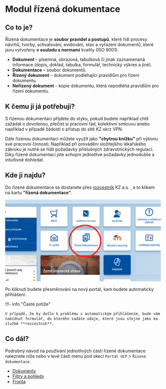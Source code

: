 # Modul řízená dokumentace

## Co to je?
Řízená dokumentace je **soubor pravidel a postupů**, které řídí procesy návrhů, tvorby, schvalování, evidování, stav a vyřazení dokumentů, které jsou vytvořeny **v souladu s normami** kvality (ISO 9001).

* **Dokument** – písemná, obrazová, tabulková či jinak zaznamenaná informace (dopis, doklad, tabulka, formulář, technický výkres a jiné).
* **Dokumentace** – soubor dokumentů.
* **Řízený dokument** – dokument podléhající pravidlům pro řízení dokumentu.
* **Neřízený dokument** – kopie dokumentu, která nepodléhá pravidlům pro řízení dokumentu.

## K čemu ji já potřebuji?
S řízenou dokumentací příjdete do styku, pokud budete například chtít zažádat o dovolenou, přečíst si pracovní řád, kolektivní smlouvu anebo například v případě žádosti o přístup do sítě KZ skrz VPN.

Dále řízenou dokumentaci můžete využít jako **"chytrou knížku"** při výkonu své pracovní činnosti. Například při provádění složitejšího lékářského zákroku je nutné se řídit požadavky příslušných zdravotnických regulací. Díky řízené dokumentaci jste schopni jednotlivé požadavky jednodušše a intuitivně dohledat.

## Kde ji najdu? 

Do řízené dokumentace se dostanete přes [rozcestník](http://rozcestnikkz.kzcr.eu/) KZ a.s. , a to klikem na kartu **"řízená dokumentace"**.

![alt text](../../../img/rozcestnik.png "Rozcestník ")

Po kliknutí budete přesměrováni na nový portál, kam budete automaticky přihlášeni. 

!!!- info "Časté potíže"

    V případě, že by došlo k problému s automatickým přihlášením, bude vám nabídnut formulář, do kterého zadáte údaje, které jsou stejné jako ke službě **rozcestník**.



## Co dál?

Podrobný návod na používání jednotlivých částí řízené dokumentace naleznete níže nebo v levé části menu pod skecí `Portál UCP` > `Řízená dokumentace`.

* [Dokumenty](./dokumenty.md)
* [Filtry a pohledy](./filtry_pohledy.md)
* [Fronta](./fronta.md)








